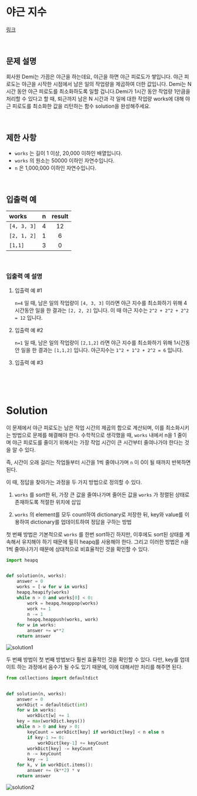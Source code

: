 # 야근 지수

[링크](https://programmers.co.kr/learn/courses/30/lessons/12927)

<br>

## 문제 설명

회사원 Demi는 가끔은 야근을 하는데요, 야근을 하면 야근 피로도가 쌓입니다. 야근 피로도는 야근을 시작한 시점에서 남은 일의 작업량을 제곱하여 더한 값입니다. Demi는 N시간 동안 야근 피로도를 최소화하도록 일할 겁니다.Demi가 1시간 동안 작업량 1만큼을 처리할 수 있다고 할 때, 퇴근까지 남은 N 시간과 각 일에 대한 작업량 works에 대해 야근 피로도를 최소화한 값을 리턴하는 함수 solution을 완성해주세요.

<br>

## 제한 사항

- `works` 는 길이 1 이상, 20,000 이하인 배열입니다.
- `works` 의 원소는 50000 이하인 자연수입니다.
- `n` 은 1,000,000 이하인 자연수입니다.

<br>

## 입출력 예

| works |	n |	result |
| :- | :-: | :-: |
| `[4, 3, 3]` |	4 |	12 |
| `[2, 1, 2]` |	1 |	6 |
| `[1,1]` |	3 |	0 |

<br>

### 입출력 예 설명

1. 입출력 예 #1

    `n=4` 일 때, 남은 일의 작업량이 `[4, 3, 3]` 이라면 야근 지수를 최소화하기 위해 4시간동안 일을 한 결과는 `[2, 2, 2]` 입니다. 이 때 야근 지수는 `2^2 + 2^2 + 2^2 = 12` 입니다.

2. 입출력 예 #2

    `n=1` 일 때, 남은 일의 작업량이 `[2,1,2]` 라면 야근 지수를 최소화하기 위해 1시간동안 일을 한 결과는 `[1,1,2]` 입니다. 야근지수는 `1^2 + 1^2 + 2^2 = 6` 입니다.

3. 입출력 예 #3

<br>
<br>
<br>

# Solution

이 문제에서 야근 피로도는 남은 작업 시간의 제곱의 합으로 계산되며, 이를 최소화시키는 방법으로 문제를 해결해야 한다. 수학적으로 생각했을 때, `works` 내에서 n을 1 줄이며 야근 피로도를 줄이기 위해서는 가장 작업 시간이 큰 시간부터 줄여나가야 한다는 것을 알 수 있다.

즉, 시간이 오래 걸리는 작업들부터 시간을 1씩 줄여나가며 `n` 이 0이 될 때까지 반복하면 된다.

이 때, 정답을 찾아가는 과정을 두 가지 방법으로 정의할 수 있다.

1. `works` 를 sort한 뒤, 가장 큰 값을 줄여나가며 줄어든 값을 `works` 가 정렬된 상태로 존재하도록 적절한 위치에 삽입

2. `works` 의 element를 모두 count하여 dictionary로 저장한 뒤, key와 value를 이용하여 dictionary를 업데이트하여 정답을 구하는 방법

첫 번째 방법은 기본적으로 `works` 를 한번 sort하긴 하지만, 이후에도 sort된 상태를 계속해서 유지해야 하기 때문에 필히 heapq를 사용해야 한다. 그리고 이러한 방법은 n을 1씩 줄여나가기 때문에 상대적으로 비효율적인 것을 확인할 수 있다.

```python
import heapq


def solution(n, works):
    answer = 0
    works = [-w for w in works]
    heapq.heapify(works)
    while n > 0 and works[0] < 0:
        work = heapq.heappop(works)
        work += 1
        n -= 1
        heapq.heappush(works, work)
    for w in works:
        answer += w**2
    return answer
```
![solution1](https://i.imgur.com/4OTHr4h.png)

두 번째 방법이 첫 번째 방법보다 훨씬 효율적인 것을 확인할 수 있다. 다만, key를 업데이트 하는 과정에서 음수가 될 수도 있기 때문에, 이에 대해서만 처리를 해주면 된다.

```python
from collections import defaultdict


def solution(n, works):
    answer = 0
    workDict = defaultdict(int)
    for w in works:
        workDict[w] += 1
    key = max(workDict.keys())
    while n > 0 and key > 0:
        keyCount = workDict[key] if workDict[key] < n else n
        if key-1 >= 0:
            workDict[key-1] += keyCount
        workDict[key] -= keyCount
        n -= keyCount
        key -= 1
    for k, v in workDict.items():
        answer += (k**2) * v
    return answer
```
![solution2](https://i.imgur.com/uJOtqOu.png)